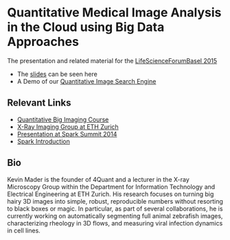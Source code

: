 # Quantitative Medical Image Analysis in the Cloud using Big Data Approaches

The presentation and related material for the [LifeScienceForumBasel 2015](http://lifescienceforumbasel.org)
- The [slides](https://rawgithub.com/4Quant/LSFB2015/master/LSFBPres.html) can be seen here
- A Demo of our [Quantitative Image Search Engine](https://kmader.shinyapps.io/SearchMachineDemo)

## Relevant Links
- [Quantitative Big Imaging Course](http://kmader.github.io/Quantitative-Big-Imaging-2015/)
- [X-Ray Imaging Group at ETH Zurich](http://www.biomed.ee.ethz.ch/research/x-ray_imaging)
- [Presentation at Spark Summit 2014](http://4quant.com/spark-summit-2014-presentation)
- [Spark Introduction](http://4quant.com/spark-introduction/)

## Bio
Kevin Mader is the founder of 4Quant and a lecturer in the X-ray Microscopy Group within the Department for Information Technology and Electrical Engineering at ETH Zurich. His research focuses on turning big hairy 3D images into simple, robust, reproducible numbers without resorting to black boxes or magic. In particular, as part of several collaborations, he is currently working on automatically segmenting full animal zebrafish images, characterizing rheology in 3D flows, and measuring viral infection dynamics in cell lines.